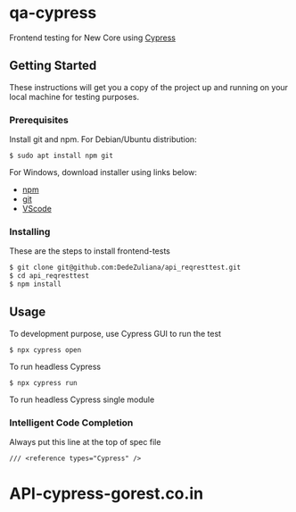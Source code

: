 # qa-cypress

Frontend testing for New Core using [Cypress](https://cypress.io)

## Getting Started

These instructions will get you a copy of the project up and running on your local machine for testing purposes.

### Prerequisites

Install git and npm. For Debian/Ubuntu distribution:

```
$ sudo apt install npm git
```

For Windows, download installer using links below:

- [npm](https://nodejs.org/en/)
- [git](https://git-scm.com/downloads)
- [VScode](https://code.visualstudio.com/download)

### Installing

These are the steps to install frontend-tests

```bash
$ git clone git@github.com:DedeZuliana/api_reqresttest.git
$ cd api_reqresttest
$ npm install
```

## Usage

To development purpose, use Cypress GUI to run the test

```
$ npx cypress open
```

To run headless Cypress

```
$ npx cypress run
```

To run headless Cypress single module

### Intelligent Code Completion

Always put this line at the top of spec file

```
/// <reference types="Cypress" />
```
# API-cypress-gorest.co.in
